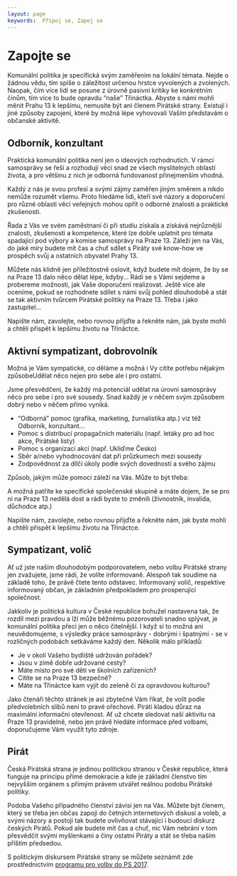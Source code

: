 ```yaml
---
layout: page
keywords:  Připoj se, Zapoj se
---
```



# Zapojte se

Komunální politika je specifická svým zaměřením na lokální témata. Nejde o žádnou vědu, tím spíše o záležitost určenou hrstce vyvolených a zvolených. Naopak, čím více lidí se posune z úrovně pasivní kritiky ke konkrétním činům, tím více to bude opravdu “naše” Třináctka. Abyste s námi mohli měnit Prahu 13 k lepšímu, nemusíte být ani členem Pirátské strany. Existují i jiné způsoby zapojení, které by možná lépe vyhovovali Vaším představám o občanské aktivitě.

## Odborník, konzultant

Praktická komunální politika není jen o ideových rozhodnutích. V rámci samosprávy se řeší a rozhodují věci snad ze všech myslitelných oblastí života, a pro většinu z nich je odborná fundovanost přinejmenším vhodná.

Každý z nás je svou profesí a svými zájmy zaměřen jiným směrem a nikdo nemůže rozumět všemu. Proto hledáme lidi, kteří své názory a doporučení pro různé oblasti věcí veřejných mohou opřít o odborné znalosti a praktické zkušenosti.

Řada z Vás ve svém zaměstnaní či při studiu získala a získává nejrůznější znalosti, zkušenosti a kompetence, které lze dobře uplatnit pro témata spadající pod výbory a komise samosprávy na Praze 13. Záleží jen na Vás, do jaké míry budete mít čas a chuť sdílet s Piráty své know-how ve prospěch svůj a ostatních obyvatel Prahy 13.

Můžete nás klidně jen příležitostně oslovit, když budete mít dojem, že by se na Praze 13 dalo něco dělat lépe, kdyby... Rádi se s Vámi sejdeme a probereme možnosti, jak Vaše doporučení realizovat. Ještě více ale oceníme, pokud se rozhodnete sdílet s námi svůj pohled dlouhodobě a stát se tak aktivním tvůrcem Pirátské politiky na Praze 13. Třeba i jako zastupitel...

Napište nám, zavolejte, nebo rovnou přijďte a řekněte nám, jak byste mohli a chtěli přispět k lepšímu životu na Třináctce.


## Aktivní sympatizant, dobrovolník

Možná je Vám sympatické, co děláme a možná i Vy cítíte potřebu nějakým způsobeUdělat něco nejen pro sebe ale i pro ostatní.

Jsme přesvědčeni, že každý má potenciál udělat na úrovni samosprávy něco pro sebe i pro své sousedy. Snad každý je v něčem svým způsobem dobrý nebo v něčem přímo vyniká.

*  “Odborná” pomoc (grafika, marketing, žurnalistika atp.) viz též Odborník, konzultant...
*    Pomoc s distribucí propagačních materiálu (např. letáky pro ad hoc akce, Pirátské listy)
*    Pomoc s organizací akcí (např. Ukliďme Česko)
*    Sběr a/nebo vyhodnocování dat při průzkumech mezi sousedy
*    Zodpovědnost za dílčí úkoly podle svých dovedností a svého zájmu

Způsob, jakým může pomoci záleží na Vás. Může to být třeba:

A možná patříte ke specifické společenské skupině a máte dojem, že se pro ni na Praze 13 nedělá dost a rádi byste to změnili (živnostník, invalida, důchodce atp.)

Napište nám, zavolejte, nebo rovnou přijďte a řekněte nám, jak byste mohli a chtěli přispět k lepšímu životu na Třináctce.


## Sympatizant, volič

Ať už jste naším dlouhodobým podporovatelem, nebo volbu Pirátské strany jen zvažujete, jsme rádi, že volíte informovaně. Alespoň tak soudíme na základě toho, že právě čtete tento odstavec. Informovaný volič, respektive informovaný občan, je základním předpokladem pro prosperující společnost.

Jakkoliv je politická kultura v České republice bohužel nastavena tak, že rozdíl mezi pravdou a lží může běžnému pozorovateli snadno splývat, je komunální politika přeci jen o něco čitelnější. I když si to možná ani neuvědomujeme, s výsledky práce samosprávy - dobrými i špatnými - se v rozličných podobách setkáváme každý den. Několik málo příkladů:

*    Je v okolí Vašeho bydliště udržován pořádek?
*    Jsou v zimě dobře udržované cesty?
*    Máte místo pro své děti ve školních zařízeních?
*    Cítíte se na Praze 13 bezpečně?
*    Máte na Třináctce kam vyjít do zeleně či za opravdovou kulturou?

Jako čtenáři těchto stránek je asi zbytečné Vám říkat, že volit podle předvolebních slibů není to pravé ořechové. Piráti kladou důraz na maximální informační otevřenost. Ať už chcete sledovat naší aktivitu na Praze 13 pravidelně, nebo jen právě hledáte informace před volbami, doporučujeme Vám využít tyto zdroje.

## Pirát

Česká Pirátská strana je jedinou politickou stranou v České republice, která funguje na principu přímé demokracie a kde je základní členstvo tím nejvyšším orgánem s přímým právem utvářet reálnou podobu Pirátské politiky.

Podoba Vašeho případného členství závisí jen na Vás. Můžete být členem, který se třeba jen občas zapojí do četných internetových diskusí a voleb, a svými názory a postoji tak budete ovlivňovat stávající i budoucí diskurz českých Pirátů. Pokud ale budete mít čas a chuť, nic Vám nebrání v tom přesvědčit svými myšlenkami a činy ostatní Piráty a stát se třeba naším příštím předsedou.

S politickým diskursem Pirátské strany se můžete seznámit zde prostřednictvím <a href="https://www.pirati.cz/program/psp2017.html" target="_blank" rel="noopener">programu pro volby do PS 2017</a>.
